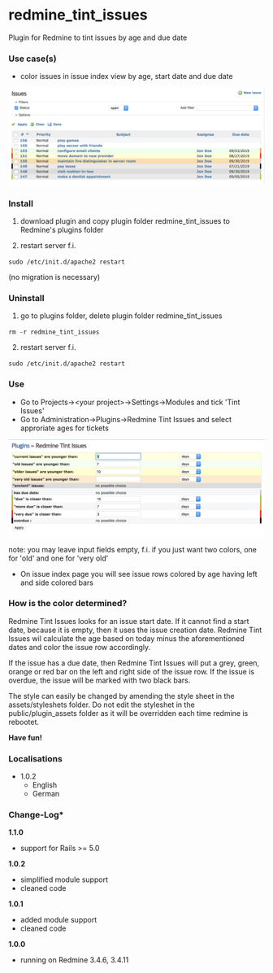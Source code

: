 # redmine_tint_issues

Plugin for Redmine to tint issues by age and due date

### Use case(s)

* color issues in issue index view by age, start date and due date

![PNG that represents a quick overview](/doc/issue_index.png)

### Install

1. download plugin and copy plugin folder redmine_tint_issues to Redmine's plugins folder 

2. restart server f.i.  

`sudo /etc/init.d/apache2 restart`

(no migration is necessary)

### Uninstall

1. go to plugins folder, delete plugin folder redmine_tint_issues

`rm -r redmine_tint_issues`

2. restart server f.i. 

`sudo /etc/init.d/apache2 restart`

### Use

* Go to Projects->&lt;your project&gt;->Settings->Modules and tick 'Tint Issues'
* Go to Administration->Plugins->Redmine Tint Issues and select approriate ages for tickets

![PNG that represents a quick overview](/doc/plugin_configuration.png)

note: you may leave input fields empty, f.i. if you just want two colors, one for 'old' and one for 'very old'

* On issue index page you will see issue rows colored by age having left and side colored bars
  
### How is the color determined?

Redmine Tint Issues looks for an issue start date. If it cannot find a start date, because it is empty, then it uses the issue creation date. Redmine Tint Issues wil calculate the age based on today minus the aforementioned dates and color the issue row accordingly. 

If the issue has a due date, then Redmine Tint Issues will put a grey, green, orange or red bar on the left and right side of the issue row. If the issue is overdue, the issue will be marked with two black bars.

The style can easily be changed by amending the style sheet in the assets/styleshets folder. Do not edit the styleshet in the public/plugin_assets folder as it will be overridden each time redmine is rebootet.

**Have fun!**

### Localisations

* 1.0.2
  - English
  - German

### Change-Log* 

**1.1.0**
 - support for Rails >= 5.0
 
**1.0.2**
 - simplified module support
 - cleaned code
 
**1.0.1**
 - added module support
 - cleaned code
 
**1.0.0** 
  - running on Redmine 3.4.6, 3.4.11
